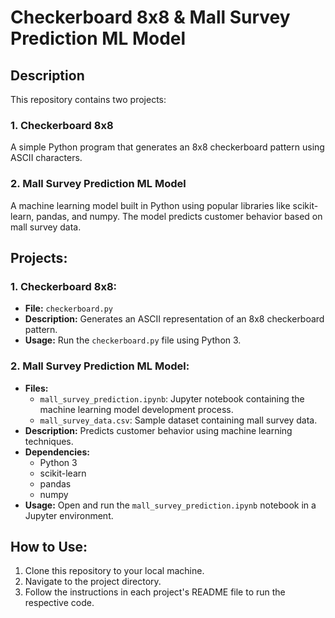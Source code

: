 # Checkerboard 8x8 & Mall Survey Prediction ML Model

## Description
This repository contains two projects:

### 1. Checkerboard 8x8
A simple Python program that generates an 8x8 checkerboard pattern using ASCII characters.

### 2. Mall Survey Prediction ML Model
A machine learning model built in Python using popular libraries like scikit-learn, pandas, and numpy. The model predicts customer behavior based on mall survey data.

## Projects:

### 1. Checkerboard 8x8:
- **File:** `checkerboard.py`
- **Description:** Generates an ASCII representation of an 8x8 checkerboard pattern.
- **Usage:** Run the `checkerboard.py` file using Python 3.

### 2. Mall Survey Prediction ML Model:
- **Files:**
  - `mall_survey_prediction.ipynb`: Jupyter notebook containing the machine learning model development process.
  - `mall_survey_data.csv`: Sample dataset containing mall survey data.
- **Description:** Predicts customer behavior using machine learning techniques.
- **Dependencies:**
  - Python 3
  - scikit-learn
  - pandas
  - numpy
- **Usage:** Open and run the `mall_survey_prediction.ipynb` notebook in a Jupyter environment.

## How to Use:
1. Clone this repository to your local machine.
2. Navigate to the project directory.
3. Follow the instructions in each project's README file to run the respective code.
